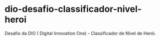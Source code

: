 # dio-desafio-classificador-nivel-heroi
Desafio da DIO ( Digital Innovation One) - Classificador de Nível de Herói.
